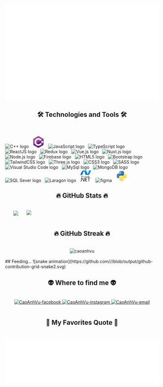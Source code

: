 <!-- AndyVuCoder -->
<a href="#" target="_blank">
  <img src="svg/caoanhvu.svg" width="1200" alt="CaoAnhVu-official" />
</a>

<h2 align="center">🛠 Technologies and Tools 🛠</h2>
<br>  
<!-- https://simpleicons.org/ -->

<span><img src="https://img.shields.io/badge/C++-282C34?logo=c%2B%2B&logoColor=75B8ED" alt="C++ logo" title="C++" height="25" /></span>
&nbsp;
<span><img src="https://raw.githubusercontent.com/devicons/devicon/master/icons/csharp/csharp-original.svg" alt="csharp" width="40" height="40"/></span>
&nbsp;
<span><img src="https://img.shields.io/badge/JavaScript-282C34?logo=javascript&logoColor=F7DF1E" alt="JavaScript logo" title="JavaScript" height="25" /></span>
&nbsp;
<span><img src="https://img.shields.io/badge/TypeScript-282C34?logo=typescript&logoColor=3178C6" alt="TypeScript logo" title="TypeScript" height="25" /></span>
&nbsp;
<span><img src="https://img.shields.io/badge/ReactJS-282C34?logo=react&logoColor=61DAFB" alt="ReactJS logo" title="ReactJS" height="25" /></span>
&nbsp;
<span><img src="https://img.shields.io/badge/Redux-282C34?logo=redux&logoColor=764ABC" alt="Redux logo" title="Redux" height="25" /></span>
&nbsp;
<span><img src="https://img.shields.io/badge/Vue.js-282C34?logo=vue.js&logoColor=4FC08D" alt="Vue.js logo" title="Vue.js" height="25" /></span>
&nbsp;
<span><img src="https://img.shields.io/badge/Nuxt.js-282C34?logo=nuxt.js&logoColor=4FC08D" alt="Nuxt.js logo" title="Nuxt.js" height="25" /></span>
&nbsp;
<span><img src="https://img.shields.io/badge/Node.js-282C34?logo=node.js&logoColor=00F200" alt="Node.js logo" title="Node.js" height="25" /></span>
&nbsp;
<span><img src="https://img.shields.io/badge/Firebase-282C34?logo=firebase&logoColor=FFCA28" alt="Firebase logo" title="Firebase" height="25" /></span>
&nbsp;
<span><img src="https://img.shields.io/badge/HTML5-282C34?logo=html5&logoColor=E34F26" alt="HTML5 logo" title="HTML5" height="25" /></span>
&nbsp;
<span><img src="https://img.shields.io/badge/Bootstrap-282C34?logo=bootstrap&logoColor=7952B3" alt="Bootstrap logo" title="Bootstrap" height="25" /></span>
&nbsp;
<span><img src="https://img.shields.io/badge/Tailwind%20CSS-282C34?logo=tailwind-css&logoColor=38B2AC" alt="TailwindCSS logo" title="TailwindCSS" height="25" /></span>
&nbsp;
<span><img src="https://img.shields.io/badge/Three.js-282C34?logo=three.js&logoColor=FFFFFF" alt="Three.js logo" title="Three.js" height="25" /></span>
&nbsp;
<span><img src="https://img.shields.io/badge/CSS3-282C34?logo=css3&logoColor=1572B6" alt="CSS3 logo" title="CSS3" height="25" /></span>
&nbsp;
<span><img src="https://img.shields.io/badge/Sass-282C34?logo=sass&logoColor=CC6699" alt="SASS logo" title="SASS" height="25" /></span>
&nbsp;
<span><img src="https://img.shields.io/badge/VS%20Code-282C34?logo=visual-studio-code&logoColor=007ACC" alt="Visual Studio Code logo" title="Visual Studio Code" height="25" /></span>
&nbsp;
<span><img src="https://img.shields.io/badge/MySQL-282C34?logo=mysql&logoColor=007ACC" alt="MySql logo" title="MySql" height="25" /></span>
&nbsp;
<span><img src="https://img.shields.io/badge/MongoDB-282C34?logo=mongodb&logoColor=47A248" alt="MongoDB logo" title="MongoDB" height="25" /></span>
&nbsp;
<span><img src="https://img.shields.io/badge/SQL%20Server-282C34?logo=microsoft-sql-server&logoColor=FFCA28" alt="SQL Sever logo" title="sql sever" height="25" /></span>
&nbsp;
<span><img src="https://img.shields.io/badge/Laragon-282C34?logo=laragon&logoColor=007ACC" alt="Laragon logo" title="Laragon" height="25" /></span>
&nbsp;
<span><img src="https://raw.githubusercontent.com/devicons/devicon/master/icons/dot-net/dot-net-original-wordmark.svg" alt="dotnet" width="40" height="40"/></span>
&nbsp;
<span><img src="https://www.vectorlogo.zone/logos/figma/figma-icon.svg" alt="figma" width="40" height="40"/></span>
&nbsp;
<span><img src="https://raw.githubusercontent.com/devicons/devicon/master/icons/python/python-original.svg" alt="python" width="40" height="40"/></span>
<br>

<h2 align="center">🔥 GitHub Stats 🔥</h2>
<!-- https://github.com/anuraghazra/github-readme-stats -->
<br>
<div align=center>
  <a href="#" title="CaoAnhVu">
    <img width="315" align="center" src="https://github-readme-stats.vercel.app/api/top-langs/?username=CaoAnhVu&hide=c%23,powershell,Mathematica,Ruby,Objective-C,Objective-C%2b%2b,Cuda&title_color=61dafb&text_color=ffffff&icon_color=61dafb&bg_color=20232a&langs_count=8&layout=compact&border_color=61dafb&hide_border=true" />
  </a>
  <a href="#" title="CaoAnhVu">
    <img align="right" width="434" src="https://github-readme-stats.vercel.app/api?username=CaoAnhVu&show_icons=true&theme=react&border_color=61dafb&hide_border=true" />
  </a>
</div>
<br>
<h2 align="center">🔥 GitHub Streak 🔥</h2>
<!-- https://github.com/anuraghazra/github-readme-streak -->
<br>
<div align=center>
  <a align="center"><img align="center" src="https://github-readme-streak-stats.herokuapp.com/?user=caoanhvu&theme=dark" alt="caoanhvu" /></a>
</div>
<br>
## Feeding...
  ![snake animation](https://github.com/<seu caoanhvu>/<seu caoanhvu>/blob/output/github-contribution-grid-snake2.svg)

<br>
<h2 align="center">👽 Where to find me 👽</h2>
<br>
<!-- https://icons8.com -->
<div align="center">
  <a href="https://www.facebook.com/C.ahzuu/" target="blank">
    <img src="https://img.icons8.com/bubbles/100/000000/facebook-new.png" alt="CaoAnhVu-facebook" />
  </a>
  <!-- <a href="https://www.linkedin.com/in/" target="blank">
    <img src="https://img.icons8.com/bubbles/100/000000/linkedin.png" alt="CaoAnhVu-linkedin" />
  </a> -->
  <a href="https://www.instagram.com/_bridget.129/" target="blank">
    <img src="https://img.icons8.com/bubbles/100/000000/instagram.png" alt="CaoAnhVu-instagram" />
  </a>
  <a href="mailto:anhvuktnh@gmail.com" target="top">
    <img src="https://img.icons8.com/bubbles/100/000000/apple-mail.png" alt="CaoAnhVu-email" />
  </a>
</div>

<!-- <br>

<h2 align="center">📖 My MERN Stack Advanced Course 📖</h2>
<br>
<p>
  <a href="https://youtu.be/63opfUkPq6k" target="_blank">
    <strong>☕ Học lập trình MERN Stack Nâng Cao (NodeJS, ReactJS, ExpressJS, MongoDB)</strong>
  </a>
</p>
<p><strong>☕ Đây là một khóa học mà mình đã làm cực kỳ tâm huyết, với phong cách dạy lập trình làm dự án thực tế, chuyên nghiệp. Để các bạn có một hành trang kiến thức vững chắc cho hành trình sự nghiệp làm lập trình viên trong tương lai nhé.</strong></p>
<p><strong>☕ Vì mỗi lần mở lớp online dạy trực tiếp này mình chỉ nhận số lượng rất ít bạn để đảm bảo chất lượng học, nên là các bạn quan tâm thì cứ thoải mái liên hệ với mình sớm để đăng ký giữ chỗ cho những lớp tiếp theo nha!</strong></p>
<p>
  <strong>🔗 Link giới thiệu chi tiết: <a href="https://youtu.be/63opfUkPq6k" target="_blank">Lập Trình MERN Stack Nâng Cao - Học Thực Tế Để Đi Làm</a></strong>
  <br>
  <strong>🔗 Liên hệ với mình tại Facebook: <a href="https://www.facebook.com/trungquandev" target="_blank">https://www.facebook.com/trungquandev</a></strong>
  <br>
  <strong>📧 Hoặc Email: <a href="mailto:trungquandev.official@gmail.com" target="_top">trungquandev.official@gmail.com</a></strong>
</p>
<a href="https://youtu.be/63opfUkPq6k" target="_blank">
  <img src="images/fair-mern-stack-advanced-banner-trungquandev-scaled.jpeg" width="1200" alt="trungquandev-official" />
</a> -->

<br>
<h2 align="center">📑 My Favorites Quote 📑</h2>
<br>
<a href="#" target="_blank">
  <img src="svg/caoanhvu-quotes.svg" width="846" height="150" alt="CaoAnhVu-official" />
</a>

<!--
**CaoAnhVu/CaoAnhVu** is a ✨ _special_ ✨ repository because its `README.md` (this file) appears on your GitHub profile.

Here are some ideas to get you started:

- 🔭 I’m currently working on ...
- 🌱 I’m currently learning ...
- 👯 I’m looking to collaborate on ...
- 🤔 I’m looking for help with ...
- 💬 Ask me about ...
- 📫 How to reach me: ...
- 😄 Pronouns: ...
- ⚡ Fun fact: ...
-->
